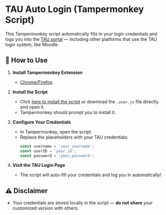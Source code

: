 # TAU Auto Login (Tampermonkey Script)

This Tampermonkey script automatically fills in your login credentials and logs you into the [TAU portal](https://nidp.tau.ac.il/nidp/) — including other platforms that use the TAU login system, like Moodle.

## 🚀 How to Use

1. **Install Tampermonkey Extension**  
   - [Chrome/Firefox](https://tampermonkey.net/)

2. **Install the Script**  
   - Click [here to install the script](./tau-auto-login.user.js) or download the `.user.js` file directly and open it.  
   - Tampermonkey should prompt you to install it.

3. **Configure Your Credentials**  
   - In Tampermonkey, open the script.  
   - Replace the placeholders with your TAU credentials:
     ```javascript
     const username = 'your_username';
     const userID = 'your_id';
     const password = 'your_password';
     ```

4. **Visit the TAU Login Page**  
   - The script will auto-fill your credentials and log you in automatically!

## ⚠️ Disclaimer
- Your credentials are stored locally in the script — **do not share** your customized version with others.
